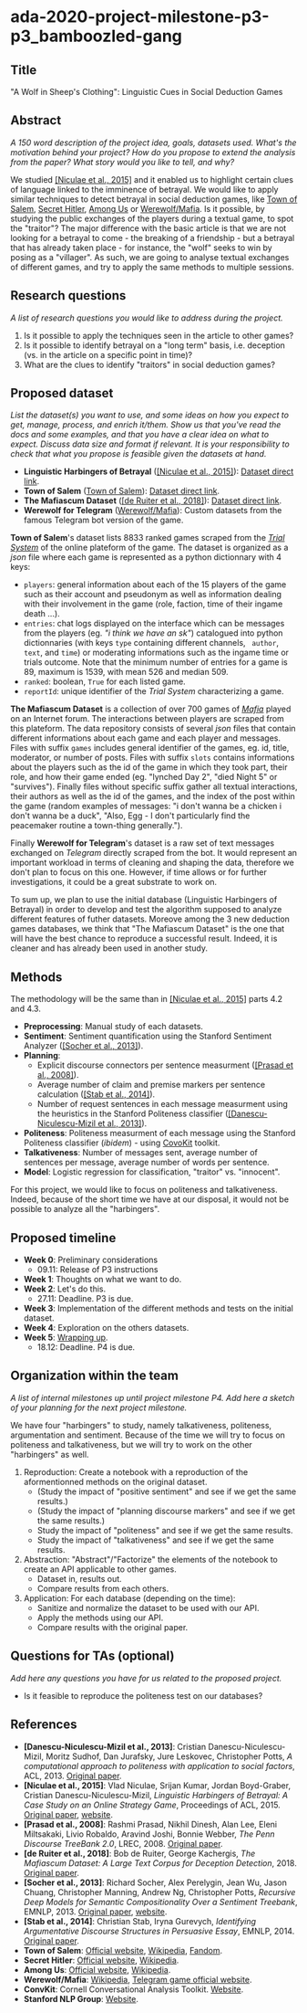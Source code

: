 # ada-2020-project-milestone-p3-p3_bamboozled-gang
## Title
"A Wolf in Sheep's Clothing": Linguistic Cues in Social Deduction Games

## Abstract
_A 150 word description of the project idea, goals, datasets used. What's the motivation behind your project? How do you propose to extend the analysis from the paper? What story would you like to tell, and why?_

We studied [[Niculae et al., 2015]](#niculae) and it enabled us to highlight certain clues of language linked to the imminence of betrayal. We would like to apply similar techniques to detect betrayal in social deduction games, like [Town of Salem](#salem), [Secret Hitler](#hitler), [Among Us](#amongus) or [Werewolf/Mafia](#mafia). Is it possible, by studying the public exchanges of the players during a textual game, to spot the "traitor"? The major difference with the basic article is that we are not looking for a betrayal to come - the breaking of a friendship - but a betrayal that has already taken place - for instance, the "wolf" seeks to win by posing as a "villager". As such, we are going to analyse textual exchanges of different games, and try to apply the same methods to multiple sessions.

## Research questions
_A list of research questions you would like to address during the project._

1. Is it possible to apply the techniques seen in the article to other games?
2. Is it possible to identify betrayal on a "long term" basis, i.e. deception (vs. in the article on a specific point in time)?
3. What are the clues to identify "traitors" in social deduction games?

## Proposed dataset
_List the dataset(s) you want to use, and some ideas on how you expect to get, manage, process, and enrich it/them. Show us that you've read the docs and some examples, and that you have a clear idea on what to expect. Discuss data size and format if relevant. It is your responsibility to check that what you propose is feasible given the datasets at hand._

- **Linguistic Harbingers of Betrayal** ([[Niculae et al., 2015]](#niculae)): [Dataset direct link](https://vene.ro/betrayal/diplomacy_data_1.0.zip).
- **Town of Salem** ([Town of Salem](#salem)): [Dataset direct link](https://drive.google.com/file/d/1vLKzVjKXep9ig0DOcVJQJziOFFxY3AIT/view).
- **The Mafiascum Dataset** ([[de Ruiter et al., 2018]](#deruiter)): [Dataset direct link](https://bitbucket.org/bopjesvla/thesis/src/master/).
- **Werewolf for Telegram** ([Werewolf/Mafia](#mafia)): Custom datasets from the famous Telegram bot version of the game.

**Town of Salem**'s dataset lists 8833 ranked games scraped from the [_Trial System_](https://town-of-salem.fandom.com/wiki/Trial_System) of the online plateform of the game. 
The dataset is organized as a _json_ file where each game is represented as a python dictionnary with 4 keys:
- `players`: general information about each of the 15 players of the game such as their account and pseudonym as well as information dealing with their involvement in the game (role, faction, time of their ingame death ...).
- `entries`: chat logs displayed on the interface which can be messages from the players (eg. _"i think we have an sk"_) catalogued into python dictionnaries (with keys `type` containing different channels, ` author`, `text`, and `time`) or moderating informations such as the ingame time or trials outcome. Note that the minimum number of entries for a game is 89, maximum is 1539, with mean 526 and median 509.
- `ranked`: boolean, `True` for each listed game.
- `reportId`: unique identifier of the _Trial System_ characterizing a game.

**The Mafiascum Dataset** is a collection of over 700 games of [_Mafia_](#mafia) played on an Internet forum. The interactions between players are scraped from this plateform. The data repository consists of several _json_ files that contain different informations about each game and each player and messages.
Files with suffix `games` includes general identifier of the games, eg. id, title, moderator, or number of posts. 
Files with suffix `slots` contains informations about the players such as the id of the game in which they took part, their role, and how their game ended (eg. "lynched Day 2", "died Night 5" or "survives").
Finally files without specific suffix gather all textual interactions, their authors as well as the id of the games, and the index of the post within the game (random examples of messages: "i don't wanna be a chicken i don't wanna be a duck", "Also, Egg - I don't particularly find the peacemaker routine a town-thing generally."). 

Finally **Werewolf for Telegram**'s dataset is a raw set of text messages exchanged on _Telegram_ directly scraped from the bot. It would represent an important workload in terms of cleaning and shaping the data, therefore we don't plan to focus on this one. However, if time allows or for further investigations, it could be a great substrate to work on.

To sum up, we plan to use the initial database (Linguistic Harbingers of Betrayal) in order to develop and test the algorithm supposed to analyze different features of futher datasets.
Moreove among the 3 new deduction games databases, we think that "The Mafiascum Dataset" is the one that will have the best chance to reproduce a successful result. Indeed, it is cleaner and has already been used in another study.

## Methods
The methodology will be the same than in [[Niculae et al., 2015]](#niculae) parts 4.2 and 4.3.

- **Preprocessing**: Manual study of each datasets.
- **Sentiment**: Sentiment quantification using the Stanford Sentiment Analyzer ([[Socher et al., 2013]](#socher)).
- **Planning**:
	- Explicit discourse connectors per sentence measurment ([[Prasad et al., 2008]](#prasad)).
	- Average number of claim and premise markers per sentence calculation ([[Stab et al., 2014]](#stab)).
	- Number of request sentences in each message measurment using the heuristics in the Stanford Politeness classifier ([[Danescu-Niculescu-Mizil et al., 2013]](#danescu)).
- **Politeness**: Politeness measurment of each message using the Stanford Politeness classifier (*ibidem*) - using [CovoKit](#convkit) toolkit.
- **Talkativeness**: Number of messages sent, average number of sentences per message, average number of words per sentence.
- **Model**: Logistic regression for classification, "traitor" vs. "innocent".

For this project, we would like to focus on politeness and talkativeness. Indeed, because of the short time we have at our disposal, it would not be possible to analyze all the "harbingers".

## Proposed timeline
- **Week 0**: Preliminary considerations
	- 09.11: Release of P3 instructions
- **Week 1**: Thoughts on what we want to do.
- **Week 2**: Let's do this.
	- 27.11: Deadline. P3 is due.
- **Week 3**: Implementation of the different methods and tests on the initial dataset.
- **Week 4**: Exploration on the others datasets.
- **Week 5**: [Wrapping up](https://youtu.be/9jK-NcRmVcw).
	- 18.12: Deadline. P4 is due.

## Organization within the team
_A list of internal milestones up until project milestone P4. Add here a sketch of your planning for the next project milestone._

We have four "harbingers" to study, namely talkativeness, politeness, argumentation and sentiment. Because of the time we will try to focus on politeness and talkativeness, but we will try to work on the other "harbingers" as well.

1. Reproduction: Create a notebook with a reproduction of the aformentionned methods on the original dataset.
	- (Study the impact of "positive sentiment" and see if we get the same results.)
	- (Study the impact of "planning discourse markers" and see if we get the same results.)
	- Study the impact of "politeness" and see if we get the same results.
	- Study the impact of "talkativeness" and see if we get the same results.
2. Abstraction: "Abstract"/"Factorize" the elements of the notebook to create an API applicable to other games.
	- Dataset in, results out.
	- Compare results from each others.
3. Application: For each database (depending on the time):
	- Sanitize and normalize the dataset to be used with our API.
	- Apply the methods using our API.
	- Compare results with the original paper.
	
## Questions for TAs (optional)
_Add here any questions you have for us related to the proposed project._

- Is it feasible to reproduce the politeness test on our databases?

## References
- <a name="danescu">**[Danescu-Niculescu-Mizil et al., 2013]**</a>: Cristian Danescu-Niculescu-Mizil, Moritz Sudhof, Dan Jurafsky, Jure Leskovec, Christopher Potts, *A computational approach to politeness with application to social factors*, ACL, 2013. [Original paper](https://nlp.stanford.edu/pubs/politeness.pdf).
- <a name="niculae">**[Niculae et al., 2015]**</a>: Vlad Niculae, Srijan Kumar, Jordan Boyd-Graber, Cristian Danescu-Niculescu-Mizil, *Linguistic Harbingers of Betrayal: A Case Study on an Online Strategy Game*, Proceedings of ACL, 2015. [Original paper](https://vene.ro/betrayal/niculae15betrayal.pdf), [website](https://vene.ro/betrayal/).
- <a name="prasad">**[Prasad et al., 2008]**</a>: Rashmi Prasad, Nikhil Dinesh, Alan Lee, Eleni Miltsakaki, Livio Robaldo, Aravind Joshi, Bonnie Webber, *The Penn Discourse TreeBank 2.0*, LREC, 2008. [Original paper](http://www.lrec-conf.org/proceedings/lrec2008/pdf/754_paper.pdf).
- <a name="deruiter">**[de Ruiter et al., 2018]**</a>: Bob de Ruiter, George Kachergis, *The Mafiascum Dataset: A Large Text Corpus for Deception Detection*, 2018. [Original paper](https://arxiv.org/pdf/1811.07851.pdf).
- <a name="socher">**[Socher et al., 2013]**</a>: Richard Socher, Alex Perelygin, Jean Wu, Jason Chuang, Christopher Manning, Andrew Ng, Christopher Potts, *Recursive Deep Models for Semantic Compositionality Over a Sentiment Treebank*, EMNLP, 2013. [Original paper](https://nlp.stanford.edu/~socherr/EMNLP2013_RNTN.pdf), [website](https://nlp.stanford.edu/sentiment/).
- <a name="stab">**[Stab et al., 2014]**</a>: Christian Stab, Iryna Gurevych, *Identifying Argumentative Discourse Structures in Persuasive Essay*, EMNLP, 2014. [Original paper](https://www.aclweb.org/anthology/D14-1006.pdf).
- <a name="salem">**Town of Salem**</a>: [Official website](https://www.blankmediagames.com/), [Wikipedia](https://en.wikipedia.org/wiki/Town_of_Salem), [Fandom](https://town-of-salem.fandom.com/wiki/Town_of_Salem_Wiki).
- <a name="hitler">**Secret Hitler**</a>: [Official website](https://www.secrethitler.com/), [Wikipedia](https://en.wikipedia.org/wiki/Secret_Hitler).
- <a name="amongus">**Among Us**</a>: [Official website](http://www.innersloth.com/gameAmongUs.php), [Wikipedia](https://en.wikipedia.org/wiki/Among_Us).
- <a name="mafia">**Werewolf/Mafia**</a>: [Wikipedia](https://en.wikipedia.org/wiki/Mafia_(party_game)), [Telegram game official website](https://www.tgwerewolf.com/).
- <a name="convkit">**ConvKit**</a>: Cornell Conversational Analysis Toolkit. [Website](https://convokit.cornell.edu/).
- <a name="nlpstanford">**Stanford NLP Group**</a>: [Website](https://nlp.stanford.edu/).
